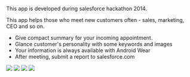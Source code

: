 This app is developed during salesforce hackathon 2014.

This app helps those who meet new customers often - sales, marketing, CEO and so on.

- Give compact summary for your incoming appointment.
- Glance customer's personality with some keywords and images
- Your information is always available with Android Wear
- After meeting, submit a report to salesforce.com

![](https://raw.githubusercontent.com/wiki/daisy1754/NiceToMeetYouApp/screenshots/list.png)
![](https://raw.githubusercontent.com/wiki/daisy1754/NiceToMeetYouApp/screenshots/detail.png)
![](https://raw.githubusercontent.com/wiki/daisy1754/NiceToMeetYouApp/screenshots/wearable.jpg)
![](https://raw.githubusercontent.com/wiki/daisy1754/NiceToMeetYouApp/screenshots/report.png)
